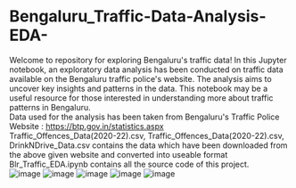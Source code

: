# Bengaluru_Traffic-Data-Analysis-EDA- <br>
Welcome to repository for exploring Bengaluru's traffic data! In this Jupyter notebook, an exploratory data analysis has been conducted on traffic data available on the Bengaluru traffic police's website. The analysis aims to uncover key insights and patterns in the data. This notebook may be a useful resource for those interested in understanding more about traffic patterns in Bengaluru. <br>
Data used for the analysis has been taken from Bengaluru's Traffic Police Website : https://btp.gov.in/statistics.aspx <br>
Traffic_Offences_Data(2020-22).csv, Traffic_Offences_Data(2020-22).csv, DrinkNDrive_Data.csv contains the data which have been downloaded from the above given website and converted into useable format <br>
Blr_Traffic_EDA.ipynb contains all the source code of this project. <br>
![image](https://user-images.githubusercontent.com/72360686/211168969-8a9bdd22-bd57-4734-8841-25cc20ebe492.png)
![image](https://user-images.githubusercontent.com/72360686/211168975-015336a6-5e3b-4b4c-913b-c45156ae8947.png)
![image](https://user-images.githubusercontent.com/72360686/211168979-825a261b-1486-4f4b-90ae-24fc6b5bd2b9.png)
![image](https://user-images.githubusercontent.com/72360686/211168983-39b889f8-1caf-4faa-9d2f-0db7913c12b9.png)
![image](https://user-images.githubusercontent.com/72360686/211168990-90d7586b-8f3f-490d-a528-5893d91efa17.png)


